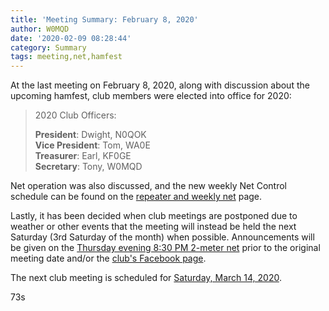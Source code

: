 ```yaml
---
title: 'Meeting Summary: February 8, 2020'
author: W0MQD
date: '2020-02-09 08:28:44'
category: Summary
tags: meeting,net,hamfest
---
```


At the last meeting on February 8, 2020, along with discussion about the upcoming hamfest, club members were elected into office for 2020:

> 2020 Club Officers:
> 
> **President**: Dwight, N0QOK<br/>
> **Vice President**: Tom, WA0E<br/>
> **Treasurer**: Earl, KF0GE<br/>
> **Secretary**: Tony, W0MQD

Net operation was also discussed, and the new weekly Net Control schedule can be found on the [repeater and weekly net](/about/repeaternet.html) page.

Lastly, it has been decided when club meetings are postponed due to weather or other events that the meeting will instead be held the next Saturday (3rd Saturday of the month) when possible. Announcements will be given on the [Thursday evening 8:30 PM 2-meter net](/about/repeaternet.html) prior to the original meeting date and/or the [club's Facebook page](https://www.facebook.com/BoonvilleAmateurRadioClub).

The next club meeting is scheduled for [Saturday, March 14, 2020](/about/meetings.html).

73s
